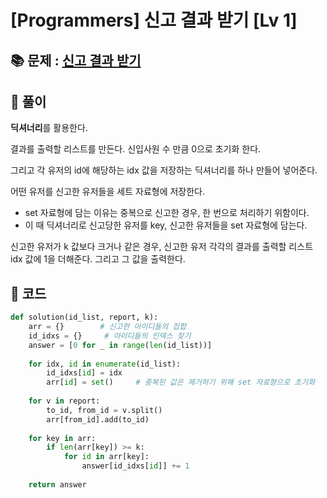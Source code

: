 # [Programmers] 신고 결과 받기 [Lv 1]

## 📚 문제 : [신고 결과 받기](https://school.programmers.co.kr/learn/courses/30/lessons/92334)

## 📖 풀이

**딕셔너리**를 활용한다.

결과를 출력할 리스트를 만든다. 신입사원 수 만큼 0으로 초기화 한다.

그리고 각 유저의 id에 해당하는 idx 값을 저장하는 딕셔너리를 하나 만들어 넣어준다.

어떤 유저를 신고한 유저들을 세트 자료형에 저장한다.

- set 자료형에 담는 이유는 중복으로 신고한 경우, 한 번으로 처리하기 위함이다.
- 이 때 딕셔너리로 신고당한 유저를 key, 신고한 유저들을 set 자료형에 담는다.

신고한 유저가 k 값보다 크거나 같은 경우, 신고한 유저 각각의 결과를 출력할 리스트 idx 값에 1을 더해준다. 그리고 그 값을 출력한다.

## 📒 코드

```python
def solution(id_list, report, k):
    arr = {}        # 신고한 아이디들의 집합
    id_idxs = {}     # 아이디들의 인덱스 찾기
    answer = [0 for _ in range(len(id_list))]
    
    for idx, id in enumerate(id_list):
        id_idxs[id] = idx
        arr[id] = set()     # 중복된 값은 제거하기 위해 set 자료형으로 초기화
        
    for v in report:
        to_id, from_id = v.split()
        arr[from_id].add(to_id)
        
    for key in arr:
        if len(arr[key]) >= k:
            for id in arr[key]:
                answer[id_idxs[id]] += 1
    
    return answer
```

